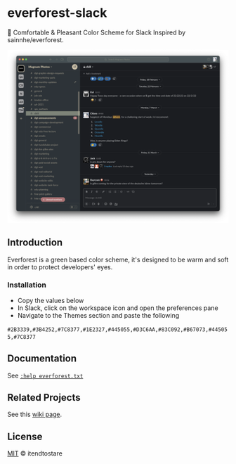 # everforest-slack
🌲 Comfortable &amp; Pleasant Color Scheme for Slack Inspired by sainnhe/everforest.

![everforest-slack-png](https://github.com/itendtostare/everforest-slack/blob/main/slack-everforest.png?raw=true "Optional Title")


## Introduction

Everforest is a green based color scheme, it's designed to be warm and soft in order to protect developers' eyes.

### Installation

- Copy the values below
- In Slack, click on the workspace icon and open the preferences pane
- Navigate to the Themes section and paste the following

```#2B3339,#3B4252,#7C8377,#1E2327,#445055,#D3C6AA,#83C092,#B67073,#445055,#7C8377```

## Documentation

See [`:help everforest.txt`](https://github.com/sainnhe/everforest/blob/master/doc/everforest.txt)

## Related Projects

See this [wiki page](https://github.com/sainnhe/everforest/wiki).                                                                                           

## License

[MIT](./LICENSE) © itendtostare
